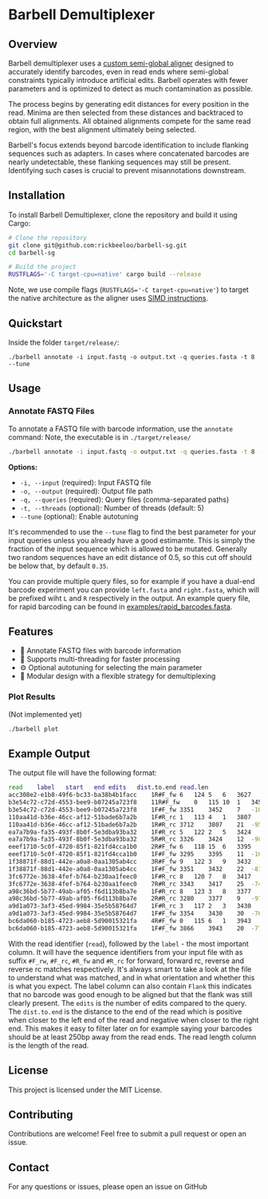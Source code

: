 # Barbell Demultiplexer

## Overview
Barbell demultiplexer uses a [custom semi-global aligner](https://github.com/RagnarGrootKoerkamp/astar-pairwise-aligner) designed to accurately identify barcodes, even in read ends where semi-global constraints typically introduce artificial edits. Barbell operates with fewer parameters and is optimized to detect as much contamination as possible.

The process begins by generating edit distances for every position in the read. Minima are then selected from these distances and backtraced to obtain full alignments. All obtained alignments compete for the same read region, with the best alignment ultimately being selected.

Barbell's focus extends beyond barcode identification to include flanking sequences such as adapters. In cases where concatenated barcodes are nearly undetectable, these flanking sequences may still be present. Identifying such cases is crucial to prevent misannotations downstream.

## Installation

To install Barbell Demultiplexer, clone the repository and build it using Cargo:

```sh
# Clone the repository
git clone git@github.com:rickbeeloo/barbell-sg.git
cd barbell-sg

# Build the project
RUSTFLAGS='-C target-cpu=native' cargo build --release
```

Note, we use compile flags (`RUSTFLAGS='-C target-cpu=native'`) to target the native architecture as the aligner uses [SIMD instructions](https://en.wikipedia.org/wiki/SIMD).

## Quickstart
Inside the folder `target/release/`:
```
./barbell annotate -i input.fastq -o output.txt -q queries.fasta -t 8 --tune
```

## Usage

### Annotate FASTQ Files
To annotate a FASTQ file with barcode information, use the `annotate` command:
Note, the executable is in `./target/release/`

```sh
./barbell annotate -i input.fastq -o output.txt -q queries.fasta -t 8 --tune
```

**Options:**
- `-i, --input` (required): Input FASTQ file
- `-o, --output` (required): Output file path
- `-q, --queries` (required): Query files (comma-separated paths)
- `-t, --threads` (optional): Number of threads (default: 5)
- `--tune` (optional): Enable autotuning

It's recommended to use the `--tune` flag to find the best parameter for your input queries unless you already have a good estimamte. This is simply the fraction of the input sequence which is allowed to be mutated. Generally two random sequences have an edit distance of 0.5, so this cut off should be below that, by default `0.35`.

You can provide multiple query files, so for example if you have a dual-end barcode experiment you can provide `left.fasta` and `right.fasta`, which will  be prefixed wiht `L` and `R` respectively in the output. An example query file, for rapid barcoding can be found in [examples/rapid_barcodes.fasta](examples/rapid_barcodes.fasta).

## Features
- 📜 Annotate FASTQ files with barcode information
- 🚀 Supports multi-threading for faster processing
- ⚙️ Optional autotuning for selecting the main parameter
- 🧩 Modular design with a flexible strategy for demultiplexing


### Plot Results
(Not implemented yet)

```sh
./barbell plot
```

## Example Output
The output file will have the following format:
```sh
read	label	start	end	edits	dist.to.end	read.len
acc308e2-e1b8-49f6-bc33-ba38b4b1facc	1R#F_fw	6	124	5	6	3627
b3e54c72-c72d-4553-bee9-b07245a723f8	11R#F_fw	0	115	10	1	3452
b3e54c72-c72d-4553-bee9-b07245a723f8	1F#F_fw	3351	3452	7	-101	3452
110aa41d-b36e-46cc-af12-51bade6b7a2b	1F#R_rc	1	113	4	1	3807
110aa41d-b36e-46cc-af12-51bade6b7a2b	1R#R_rc	3712	3807	21	-95	3807
ea7a7b9a-fa35-493f-8b0f-5e3dba93ba32	1F#R_rc	5	122	2	5	3424
ea7a7b9a-fa35-493f-8b0f-5e3dba93ba32	5R#R_rc	3326	3424	12	-98	3424
eeef1710-5c0f-4720-85f1-821fd4cca1b0	2R#F_fw	6	118	15	6	3395
eeef1710-5c0f-4720-85f1-821fd4cca1b0	1F#F_fw	3295	3395	11	-100	3395
1f38871f-88d1-442e-a0a8-0aa1305ab4cc	3R#F_fw	9	122	3	9	3432
1f38871f-88d1-442e-a0a8-0aa1305ab4cc	1F#F_fw	3351	3432	22	-81	3432
3fc6772e-3638-4fef-b764-b230aa1feec0	1F#R_rc	8	120	7	8	3417
3fc6772e-3638-4fef-b764-b230aa1feec0	7R#R_rc	3343	3417	25	-74	3417
a98c36bd-5b77-49ab-af05-f6d113b8ba7e	1F#R_rc	8	123	3	8	3377
a98c36bd-5b77-49ab-af05-f6d113b8ba7e	2R#R_rc	3280	3377	9	-97	3377
a9d1a073-3af3-45ed-9984-35e5b58764d7	1F#R_rc	3	117	2	3	3430
a9d1a073-3af3-45ed-9984-35e5b58764d7	1F#F_fw	3354	3430	30	-76	3430
bc6da060-b185-4723-aeb8-5d90015321fa	4R#F_fw	0	115	6	1	3943
bc6da060-b185-4723-aeb8-5d90015321fa	1F#F_fw	3866	3943	20	-77	3943
```

With the read identifier (`read`), followed by the `label` - the most important column. It will have the sequence identifiers from your input file with as suffix `#F_rw`, `#F_rc`, `#R_fw` and `#R_rc` for forward, forward rc, reverse and reverse rc matches respectively. It's always smart to take a look at the file to understand what was matched, and in what orientation and whether this is what you expect. The label column can also contain `Flank` this indicates that no barcode was good enough to be aligned but that the flank was still clearly present. The `edits` is the number of edits compared to the query. The `dist.to.end` is the distance to the end of the read which is positive when closer to the left end of the read and negative when closer to the right end. This makes it easy to filter later on for example saying your barcodes should be at least 250bp away from the read ends. The read length column is the length of the read.

## License
This project is licensed under the MIT License.

## Contributing
Contributions are welcome! Feel free to submit a pull request or open an issue.

## Contact
For any questions or issues, please open an issue on GitHub

